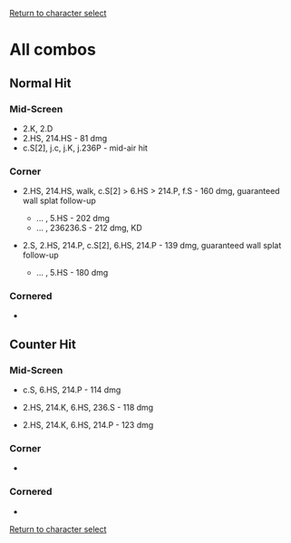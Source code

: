 [Return to character select](./index.md)  

# All combos

## Normal Hit

### Mid-Screen

- 2.K, 2.D
- 2.HS, 214.HS - 81 dmg
- c.S[2], j.c, j.K, j.236P - mid-air hit 

### Corner

- 2.HS, 214.HS, walk, c.S[2] > 6.HS > 214.P, f.S - 160 dmg, guaranteed wall splat follow-up
  - ... , 5.HS - 202 dmg
  - ... , 236236.S - 212 dmg, KD

- 2.S, 2.HS, 214.P, c.S[2], 6.HS, 214.P - 139 dmg, guaranteed wall splat follow-up
  - ... , 5.HS - 180 dmg

### Cornered

- 

## Counter Hit

### Mid-Screen

- c.S, 6.HS, 214.P - 114 dmg

- 2.HS, 214.K, 6.HS, 236.S - 118 dmg
- 2.HS, 214.K, 6.HS, 214.P - 123 dmg

### Corner

- 

### Cornered

- 

[Return to character select](./index.md)  
